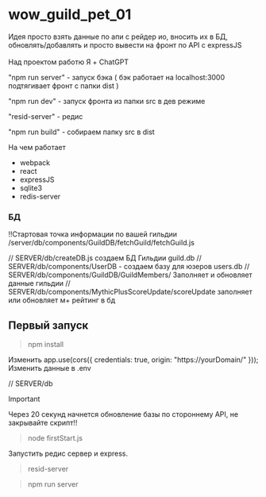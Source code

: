 # wow_guild_pet_01

<p>Идея просто взять данные по апи с рейдер ио, вносить их в БД, обновлять/добавлять и просто вывести на фронт по API с expressJS<br><br>
Над проектом работю Я + ChatGPT</p>

"npm run server" - запуск бэка ( бэк работает на localhost:3000 подтягивает фронт с папки dist )

"npm run dev" - запуск фронта из папки src в дев режиме

"resid-server" - редис

"npm run build" - собираем папку src в dist

На чем работает

- webpack
- react
- expressJS
- sqlite3
- redis-server

### БД

!!Стартовая точка информации по вашей гильдии
/server/db/components/GuildDB/fetchGuild/fetchGuild.js

// SERVER/db/createDB.js создаем БД Гильдии guild.db
// SERVER/db/components/UserDB - создаем базу для юзеров users.db
// SERVER/db/components/GuildDB/GuildMembers/ Заполняет и обновляет данные гильдии
// SERVER/db/components/MythicPlusScoreUpdate/scoreUpdate заполняет или обновляет м+ рейтинг в бд

## Первый запуск

> npm install

Изменить app.use(cors({ credentials: true, origin: "https://yourDomain/" }));
Изменить данные в .env

// SERVER/db

> [!IMPORTANT]
> Через 20 секунд начнется обновление базы по стороннему API, не закрывайте скрипт!!

> node firstStart.js

Запустить редис сервер и express.

> resid-server

> npm run server
